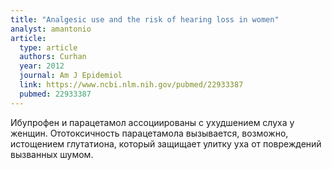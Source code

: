```yaml
---
title: "Analgesic use and the risk of hearing loss in women"
analyst: amantonio
article:
  type: article
  authors: Curhan
  year: 2012
  journal: Am J Epidemiol
  link: https://www.ncbi.nlm.nih.gov/pubmed/22933387
  pubmed: 22933387
---
```


Ибупрофен и парацетамол ассоциированы с ухудшением слуха у женщин. Ототоксичность парацетамола вызывается, возможно, истощением глутатиона, который защищает улитку уха от повреждений вызванных шумом.
